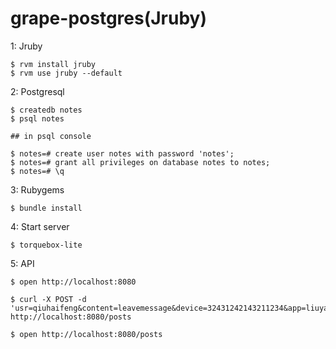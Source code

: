 grape-postgres(Jruby)
=========================

1: Jruby

	$ rvm install jruby
	$ rvm use jruby --default

2: Postgresql

	$ createdb notes
	$ psql notes

	## in psql console

	$ notes=# create user notes with password 'notes';
	$ notes=# grant all privileges on database notes to notes;
	$ notes=# \q

3: Rubygems

	$ bundle install

4: Start server

	$ torquebox-lite
	
5: API

	$ open http://localhost:8080

	$ curl -X POST -d 'usr=qiuhaifeng&content=leavemessage&device=32431242143211234&app=liuyaozhuanggua&ip=123.33.44.55' http://localhost:8080/posts   

	$ open http://localhost:8080/posts	

